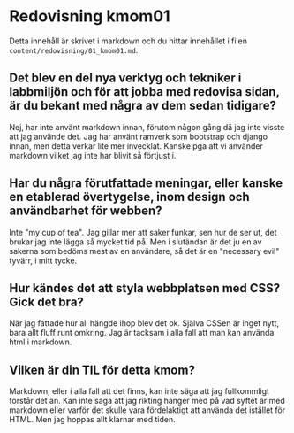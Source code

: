 ---
---
Redovisning kmom01
=========================

Detta innehåll är skrivet i markdown och du hittar innehållet i filen `content/redovisning/01_kmom01.md`.


<h2>    Det blev en del nya verktyg och tekniker i labbmiljön och för att jobba med redovisa sidan, är du bekant med några av dem sedan tidigare?</h2>
<p>Nej, har inte använt markdown innan, förutom någon gång  då jag inte visste att jag använde det. Jag har använt ramverk som bootstrap och django innan, men detta verkar lite mer invecklat. Kanske pga att vi använder markdown vilket jag inte har blivit så förtjust i. </p>


  <h2>  Har du några förutfattade meningar, eller kanske en etablerad övertygelse, inom design och användbarhet för webben?</h2>
<p> Inte "my cup of tea". Jag gillar mer att saker funkar, sen hur de ser ut, det brukar jag inte lägga så mycket tid på. Men i slutändan är det ju en av sakerna som bedöms mest av en användare, så det är en "necessary evil" tyvärr, i mitt tycke. </p>

<h2> Hur kändes det att styla webbplatsen med CSS? Gick det bra? </h2>
<p>När jag fattade hur all hängde ihop blev det ok. Själva CSSen är inget nytt, bara allt fluff runt omkring. Jag är tacksam i alla fall att man kan använda html i markdown.

<h2>    Vilken är din TIL för detta kmom?</h2>
<p> Markdown, eller i alla fall att det finns, kan inte säga att jag fullkommligt förstår det än. Kan inte säga att jag rikting hänger med på vad syftet är med markdown eller varför det skulle vara fördelaktigt att använda det istället för HTML. Men jag hoppas allt klarnar med tiden.</p>
